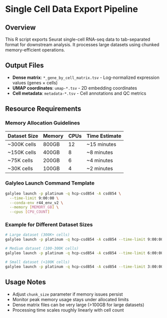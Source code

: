 # Single Cell Data Export Pipeline

## Overview
This R script exports Seurat single-cell RNA-seq data to tab-separated format for downstream analysis. It processes large datasets using chunked memory-efficient operations.

## Output Files
- **Dense matrix**: `*_gene_by_cell_matrix.tsv` - Log-normalized expression values (genes × cells)
- **UMAP coordinates**: `umap-*.tsv` - 2D embedding coordinates  
- **Cell metadata**: `metadata-*.tsv` - Cell annotations and QC metrics

## Resource Requirements

### Memory Allocation Guidelines
| Dataset Size | Memory | CPUs | Time Estimate |
|-------------|--------|------|---------------|
| ~300K cells | 800GB | 12 | ~15 minutes |
| ~150K cells | 400GB | 8 | ~8 minutes |
| ~75K cells | 200GB | 6 | ~4 minutes |
| ~30K cells | 100GB | 4 | ~2 minutes |

### Galyleo Launch Command Template
```bash
galyleo launch -p platinum -q hcp-csd854 -A csd854 \
  --time-limit 9:00:00 \
  --conda-env r44_env_v2 \
  --memory [MEMORY_GB] \
  --cpus [CPU_COUNT]
```

### Example for Different Dataset Sizes
```bash
# Large dataset (300K+ cells)
galyleo launch -p platinum -q hcp-csd854 -A csd854 --time-limit 9:00:00 --conda-env r44_env_v2 --memory 800 --cpus 12

# Medium dataset (100-300K cells)
galyleo launch -p platinum -q hcp-csd854 -A csd854 --time-limit 6:00:00 --conda-env r44_env_v2 --memory 400 --cpus 8

# Small dataset (<100K cells)
galyleo launch -p platinum -q hcp-csd854 -A csd854 --time-limit 3:00:00 --conda-env r44_env_v2 --memory 200 --cpus 6
```

## Usage Notes
- Adjust `chunk_size` parameter if memory issues persist
- Monitor peak memory usage stays under allocated limits
- Dense matrix files can be very large (>100GB for large datasets)
- Processing time scales roughly linearly with cell count
